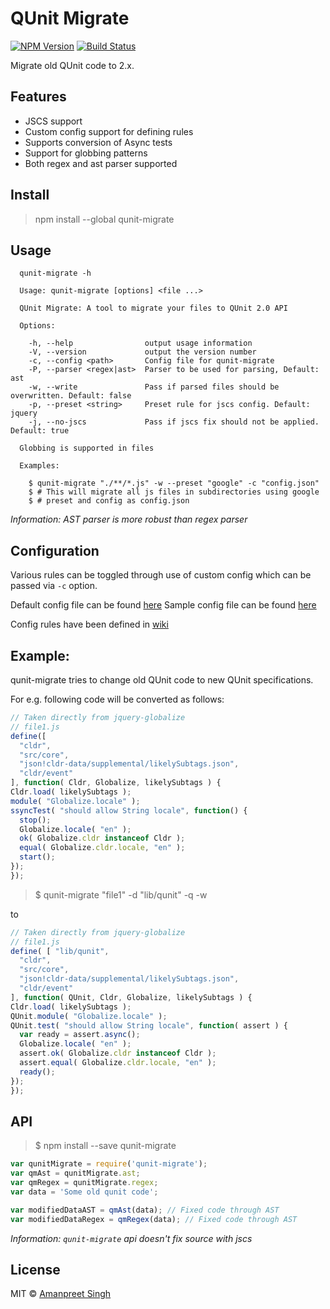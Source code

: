 # QUnit Migrate 
[![NPM Version](https://img.shields.io/npm/v/qunit-migrate.svg?style=flat)](https://www.npmjs.com/package/qunit-migrate)
[![Build Status](https://travis-ci.org/apsdehal/qunit-migrate.svg?branch=master)](https://travis-ci.org/apsdehal/qunit-migrate)

Migrate old QUnit code to 2.x.

## Features

- JSCS support
- Custom config support for defining rules
- Supports conversion of Async tests
- Support for globbing patterns
- Both regex and ast parser supported

## Install

> npm install --global qunit-migrate

## Usage

```
  qunit-migrate -h

  Usage: qunit-migrate [options] <file ...>

  QUnit Migrate: A tool to migrate your files to QUnit 2.0 API

  Options:

    -h, --help                output usage information
    -V, --version             output the version number
    -c, --config <path>       Config file for qunit-migrate
    -P, --parser <regex|ast>  Parser to be used for parsing, Default: ast
    -w, --write               Pass if parsed files should be overwritten. Default: false
    -p, --preset <string>     Preset rule for jscs config. Default: jquery
    -j, --no-jscs             Pass if jscs fix should not be applied. Default: true

  Globbing is supported in files

  Examples:

    $ qunit-migrate "./**/*.js" -w --preset "google" -c "config.json"
    $ # This will migrate all js files in subdirectories using google
    $ # preset and config as config.json
```

*Information: AST parser is more robust than regex parser*


## Configuration

Various rules can be toggled through use of custom config which can be passed via `-c` option.

Default config file can be found [here](https://github.com/apsdehal/qunit-migrate/blob/master/examples/default.config.json)
Sample config file can be found [here](https://github.com/apsdehal/qunit-migrate/blob/master/examples/sample.config.json)

Config rules have been defined in [wiki]()

## Example:

qunit-migrate tries to change old QUnit code to new QUnit specifications.

For e.g. following code will be converted as follows:

```js
// Taken directly from jquery-globalize
// file1.js
define([
  "cldr",
  "src/core",
  "json!cldr-data/supplemental/likelySubtags.json",
  "cldr/event"
], function( Cldr, Globalize, likelySubtags ) {
Cldr.load( likelySubtags );
module( "Globalize.locale" );
ssyncTest( "should allow String locale", function() {
  stop();
  Globalize.locale( "en" );
  ok( Globalize.cldr instanceof Cldr );
  equal( Globalize.cldr.locale, "en" );
  start();
});
});
```
> $ qunit-migrate "file1" -d "lib/qunit" -q -w

to

```js
// Taken directly from jquery-globalize
// file1.js
define( [ "lib/qunit",
  "cldr",
  "src/core",
  "json!cldr-data/supplemental/likelySubtags.json",
  "cldr/event"
], function( QUnit, Cldr, Globalize, likelySubtags ) {
Cldr.load( likelySubtags );
QUnit.module( "Globalize.locale" );
QUnit.test( "should allow String locale", function( assert ) {
  var ready = assert.async();
  Globalize.locale( "en" );
  assert.ok( Globalize.cldr instanceof Cldr );
  assert.equal( Globalize.cldr.locale, "en" );
  ready();
});
});
```

## API
> $ npm install --save qunit-migrate

```js
var qunitMigrate = require('qunit-migrate');
var qmAst = qunitMigrate.ast;
var qmRegex = qunitMigrate.regex;
var data = 'Some old qunit code';

var modifiedDataAST = qmAst(data); // Fixed code through AST
var modifiedDataRegex = qmRegex(data); // Fixed code through AST
```

*Information: `qunit-migrate` api doesn't fix source with jscs*

## License

MIT © [Amanpreet Singh](https://apsdehal.in)
